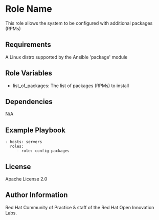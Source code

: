 Role Name
=========

This role allows the system to be configured with additional packages (RPMs)

Requirements
------------

A Linux distro supported by the Ansible 'package' module

Role Variables
--------------

- list_of_packages: The list of packages (RPMs) to install


Dependencies
------------

N/A

Example Playbook
----------------

    - hosts: servers
      roles:
         - role: config-packages

License
-------

Apache License 2.0


Author Information
------------------

Red Hat Community of Practice & staff of the Red Hat Open Innovation Labs.
